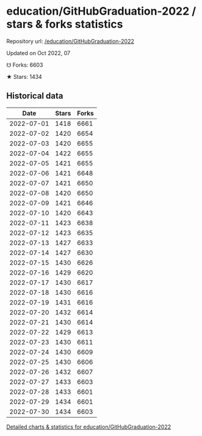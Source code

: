 # education/GitHubGraduation-2022 / stars & forks statistics

Repository url: [/education/GitHubGraduation-2022](https://github.com/education/GitHubGraduation-2022)

Updated on Oct 2022, 07

☋ Forks: 6603

★ Stars: 1434

## Historical data
| Date | Stars | Forks |
|------|-------|-------|
| 2022-07-01 | 1418 | 6661 | 
| 2022-07-02 | 1420 | 6654 | 
| 2022-07-03 | 1420 | 6655 | 
| 2022-07-04 | 1422 | 6655 | 
| 2022-07-05 | 1421 | 6655 | 
| 2022-07-06 | 1421 | 6648 | 
| 2022-07-07 | 1421 | 6650 | 
| 2022-07-08 | 1420 | 6650 | 
| 2022-07-09 | 1421 | 6646 | 
| 2022-07-10 | 1420 | 6643 | 
| 2022-07-11 | 1423 | 6638 | 
| 2022-07-12 | 1423 | 6635 | 
| 2022-07-13 | 1427 | 6633 | 
| 2022-07-14 | 1427 | 6630 | 
| 2022-07-15 | 1430 | 6626 | 
| 2022-07-16 | 1429 | 6620 | 
| 2022-07-17 | 1430 | 6617 | 
| 2022-07-18 | 1430 | 6616 | 
| 2022-07-19 | 1431 | 6616 | 
| 2022-07-20 | 1432 | 6614 | 
| 2022-07-21 | 1430 | 6614 | 
| 2022-07-22 | 1429 | 6613 | 
| 2022-07-23 | 1430 | 6611 | 
| 2022-07-24 | 1430 | 6609 | 
| 2022-07-25 | 1430 | 6606 | 
| 2022-07-26 | 1432 | 6607 | 
| 2022-07-27 | 1433 | 6603 | 
| 2022-07-28 | 1433 | 6601 | 
| 2022-07-29 | 1434 | 6601 | 
| 2022-07-30 | 1434 | 6603 | 


[Detailed charts & statistics for education/GitHubGraduation-2022](https://reviewgithub.com/rep/education/GitHubGraduation-2022)

